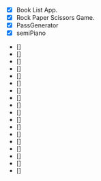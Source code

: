 - [x] Book List App.
- [x] Rock Paper Scissors Game.
- [x] PassGenerator
- [x] semiPiano
- []
- []
- []
- []
- []
- []
- []
- []
- []
- []
- []
- []
- []
- []
- []
- []
- []
- []
